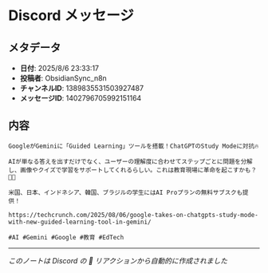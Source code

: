 # Discord メッセージ

## メタデータ
- **日付**: 2025/8/6 23:33:17
- **投稿者**: ObsidianSync_n8n
- **チャンネルID**: 1389835531503927487
- **メッセージID**: 1402796705992151164

## 内容

```
GoogleがGeminiに「Guided Learning」ツールを搭載！ChatGPTのStudy Modeに対抗🔥

AIが単なる答えを出すだけでなく、ユーザーの理解度に合わせてステップごとに問題を分解し、画像やクイズで学習をサポートしてくれるらしい。これは教育現場に革命を起こすかも？🏫✨

米国、日本、インドネシア、韓国、ブラジルの学生にはAI Proプランの無料サブスクも提供！

https://techcrunch.com/2025/08/06/google-takes-on-chatgpts-study-mode-with-new-guided-learning-tool-in-gemini/

#AI #Gemini #Google #教育 #EdTech

```

---
*このノートは Discord の 📝 リアクションから自動的に作成されました*
